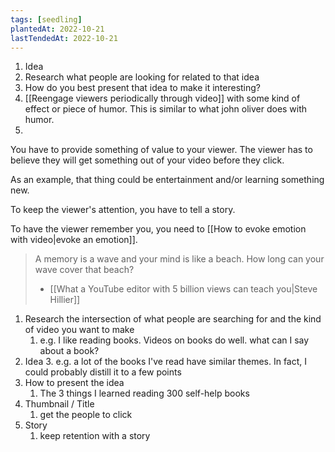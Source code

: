```yaml
---
tags: [seedling]
plantedAt: 2022-10-21
lastTendedAt: 2022-10-21
---
```


1. Idea
2. Research what people are looking for related to that idea
3. How do you best present that idea to make it interesting?
4. [[Reengage viewers periodically through video]] with some kind of effect or piece of humor. This is similar to what john oliver does with humor.
5. 

You have to provide something of value to your viewer. The viewer has to believe they will get something out of your video before they click.

As an example, that thing could be entertainment and/or learning something new.

To keep the viewer's attention, you have to tell a story.

To have the viewer remember you, you need to [[How to evoke emotion with video|evoke an emotion]].

> A memory is a wave and your mind is like a beach. How long can your wave cover that beach?
> - [[What a YouTube editor with 5 billion views can teach you|Steve Hillier]]



1. Research the intersection of what people are searching for and the kind of video you want to make
	1. e.g. I like reading books. Videos on books do well. what can I say about a book?
2. Idea
	3. e.g. a lot of the books I've read have similar themes. In fact, I could probably distill it to a few points
3. How to present the idea
	1. The 3 things I learned reading 300 self-help books
4. Thumbnail / Title
	1. get the people to click
5. Story
	1. keep retention with a story
